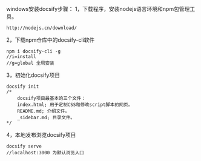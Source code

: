 windows安装docsify步骤：
1，下载程序，安装nodejs语言环境和npm包管理工具。

```
http://nodejs.cn/download/
```

2，下载npm仓库中的docsify-cli软件

```
npm i docsify-cli -g
//i=install
//g=global 全局安装
```

3，初始化docsify项目

```
docsify init
/*
	docsify项目最基本的三个文件：
	index.html; 用于定制CSS和修改script脚本的网页。
	README.md; 介绍文件。
	_sidebar.md; 目录文件。
*/
```

4，本地发布浏览docsify项目

```
docsify serve
//localhost:3000 为默认浏览入口
```